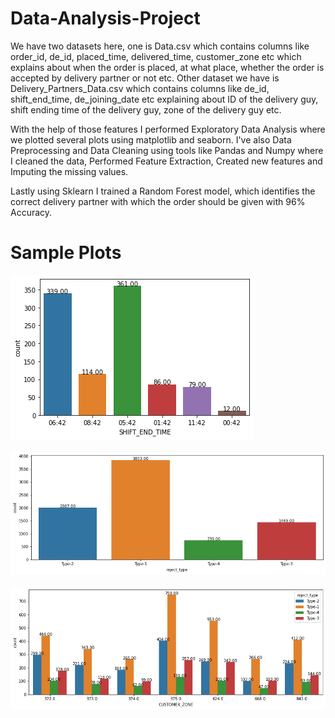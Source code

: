 # Data-Analysis-Project
We have two datasets here, one is Data.csv which contains columns like order_id, de_id, placed_time, delivered_time, customer_zone etc which explains about when the order is placed, at what place, whether the order is accepted by delivery partner or not etc.
Other dataset we have is Delivery_Partners_Data.csv which contains columns like de_id, shift_end_time, de_joining_date etc explaining about ID of the delivery guy, shift ending time of the delivery guy, zone of the delivery guy etc.

With the help of those features I performed Exploratory Data Analysis where we plotted several plots using matplotlib and seaborn. I've also Data Preprocessing and Data Cleaning using tools like Pandas and Numpy where I cleaned the data, Performed Feature Extraction, Created new features and Imputing the missing values.

Lastly using Sklearn I trained a Random Forest model, which identifies the correct delivery partner with which the order should be given with 96% Accuracy.

# Sample Plots
![plot](./plotted_images/img1.png)
<br />
<br />
![plot](./plotted_images/img2.png)
<br />
<br />
![plot](./plotted_images/img3.png)
